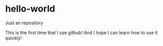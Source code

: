 # hello-world
Just an repository

This is the first time that I use github! And I hope I can learn how to use it quickly!
